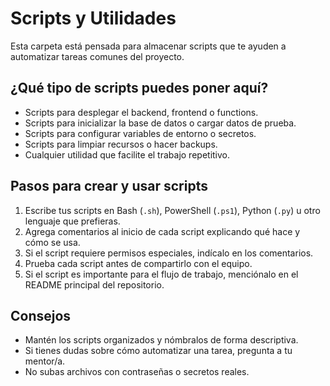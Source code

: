 # Scripts y Utilidades

Esta carpeta está pensada para almacenar scripts que te ayuden a automatizar tareas comunes del proyecto.

## ¿Qué tipo de scripts puedes poner aquí?

- Scripts para desplegar el backend, frontend o functions.
- Scripts para inicializar la base de datos o cargar datos de prueba.
- Scripts para configurar variables de entorno o secretos.
- Scripts para limpiar recursos o hacer backups.
- Cualquier utilidad que facilite el trabajo repetitivo.

## Pasos para crear y usar scripts

1. Escribe tus scripts en Bash (`.sh`), PowerShell (`.ps1`), Python (`.py`) u otro lenguaje que prefieras.
2. Agrega comentarios al inicio de cada script explicando qué hace y cómo se usa.
3. Si el script requiere permisos especiales, indícalo en los comentarios.
4. Prueba cada script antes de compartirlo con el equipo.
5. Si el script es importante para el flujo de trabajo, menciónalo en el README principal del repositorio.

## Consejos

- Mantén los scripts organizados y nómbralos de forma descriptiva.
- Si tienes dudas sobre cómo automatizar una tarea, pregunta a tu mentor/a.
- No subas archivos con contraseñas o secretos reales. 